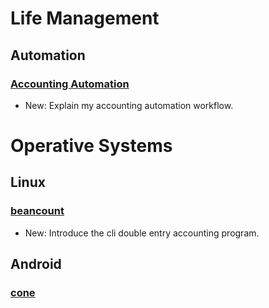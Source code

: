 # Life Management

## Automation

### [Accounting Automation](money_management.md)

* New: Explain my accounting automation workflow.

# Operative Systems

## Linux

### [beancount](beancount.md)

* New: Introduce the cli double entry accounting program.

## Android

### [cone](cone.md)

